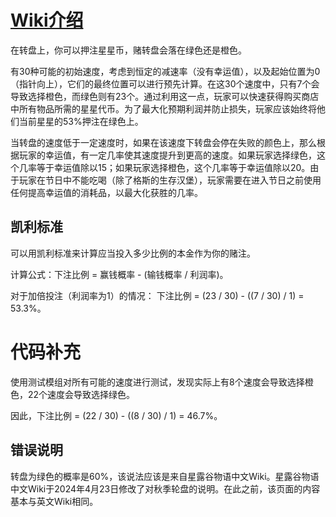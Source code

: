 # [Wiki介绍](https://stardewvalleywiki.com/Stardew_Valley_Fair#Attractions)

在转盘上，你可以押注星星币，赌转盘会落在绿色还是橙色。

有30种可能的初始速度，考虑到恒定的减速率（没有幸运值），以及起始位置为0（指针向上），它们的最终位置可以进行预先计算。在这30个速度中，只有7个会导致选择橙色，而绿色则有23个。通过利用这一点，玩家可以快速获得购买商店中所有物品所需的星星代币。为了最大化预期利润并防止损失，玩家应该始终将他们当前星星的53%押注在绿色上。

当转盘的速度低于一定速度时，如果在该速度下转盘会停在失败的颜色上，那么根据玩家的幸运值，有一定几率使其速度提升到更高的速度。如果玩家选择绿色，这个几率等于幸运值除以15；如果玩家选择橙色，这个几率等于幸运值除以20。由于玩家在节日中不能吃喝（除了格斯的生存汉堡），玩家需要在进入节日之前使用任何提高幸运值的消耗品，以最大化获胜的几率。

## 凯利标准

可以用凯利标准来计算应当投入多少比例的本金作为你的赌注。

计算公式：下注比例 = 赢钱概率 - (输钱概率 / 利润率)。

对于加倍投注（利润率为1）的情况： 下注比例 = (23 / 30) - ((7 / 30) / 1) = 53.3%。

# 代码补充

使用测试模组对所有可能的速度进行测试，发现实际上有8个速度会导致选择橙色，22个速度会导致选择绿色。

因此，下注比例 = (22 / 30) - ((8 / 30) / 1) = 46.7%。 

## 错误说明

转盘为绿色的概率是60%，该说法应该是来自星露谷物语中文Wiki。星露谷物语中文Wiki于2024年4月23日修改了对秋季轮盘的说明。在此之前，该页面的内容基本与英文Wiki相同。